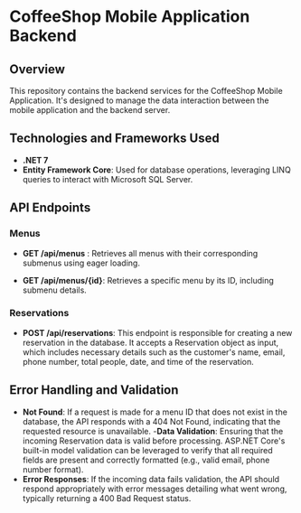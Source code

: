 # CoffeeShop Mobile Application Backend
## Overview

This repository contains the backend services for the CoffeeShop Mobile Application. It's designed to manage the data interaction between the mobile application and the backend server.

## Technologies and Frameworks Used
- **.NET 7**
- **Entity Framework Core**: Used for database operations, leveraging LINQ queries to interact with Microsoft SQL Server.

## API Endpoints
### Menus

- **GET /api/menus** : Retrieves all menus with their corresponding submenus using eager loading.

- **GET /api/menus/{id}**: Retrieves a specific menu by its ID, including submenu details.
  
### Reservations
- **POST /api/reservations**: This endpoint is responsible for creating a new reservation in the database. It accepts a Reservation object as input, which includes necessary details such as the customer's name, email, phone number, total people, date, and time of the reservation.

## Error Handling and Validation
- **Not Found**: If a request is made for a menu ID that does not exist in the database, the API responds with a 404 Not Found, indicating that the requested resource is unavailable.
-**Data Validation**: Ensuring that the incoming Reservation data is valid before processing. ASP.NET Core's built-in model validation can be leveraged to verify that all required fields are present and correctly formatted (e.g., valid email, phone number format).
- **Error Responses**: If the incoming data fails validation, the API should respond appropriately with error messages detailing what went wrong, typically returning a 400 Bad Request status.
